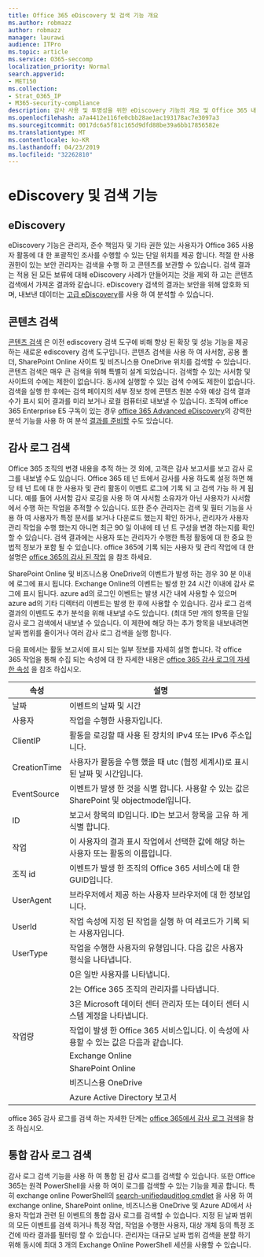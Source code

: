 ```yaml
---
title: Office 365 eDiscovery 및 검색 기능 개요
ms.author: robmazz
author: robmazz
manager: laurawi
audience: ITPro
ms.topic: article
ms.service: O365-seccomp
localization_priority: Normal
search.appverid:
- MET150
ms.collection:
- Strat_O365_IP
- M365-security-compliance
description: 감사 사용 및 투명성을 위한 eDiscovery 기능의 개요 및 Office 365 내의 기타 검색 기능
ms.openlocfilehash: a7a4412e116fe0cbb28ae1ac193178ac7e3097a3
ms.sourcegitcommit: 0017dc6a5f81c165d9dfd88be39a6bb17856582e
ms.translationtype: MT
ms.contentlocale: ko-KR
ms.lasthandoff: 04/23/2019
ms.locfileid: "32262810"
---
```

# <a name="ediscovery-and-search-features"></a>eDiscovery 및 검색 기능 

## <a name="ediscovery"></a>eDiscovery
eDiscovery 기능은 관리자, 준수 책임자 및 기타 권한 있는 사용자가 Office 365 사용자 활동에 대 한 포괄적인 조사를 수행할 수 있는 단일 위치를 제공 합니다. 적절 한 사용 권한이 있는 보안 관리자는 검색을 수행 하 고 콘텐츠를 보관할 수 있습니다. 검색 결과는 적용 된 모든 보류에 대해 eDiscovery 사례가 만들어지는 것을 제외 하 고는 콘텐츠 검색에서 가져온 결과와 같습니다. eDiscovery 검색의 결과는 보안을 위해 암호화 되며, 내보낸 데이터는 [고급 eDiscovery](https://support.office.com/article/office-365-advanced-ediscovery-fd53438a-a760-45f6-9df4-861b50161ae4)를 사용 하 여 분석할 수 있습니다.

## <a name="content-search"></a>콘텐츠 검색
[콘텐츠 검색](https://support.office.com/article/Run-a-Content-Search-in-the-Office-365-Security-Compliance-Center-61852fd9-fe8a-4880-a339-cb19ed3bff4a) 은 이전 ediscovery 검색 도구에 비해 향상 된 확장 및 성능 기능을 제공 하는 새로운 ediscovery 검색 도구입니다. 콘텐츠 검색을 사용 하 여 사서함, 공용 폴더, SharePoint Online 사이트 및 비즈니스용 OneDrive 위치를 검색할 수 있습니다. 콘텐츠 검색은 매우 큰 검색을 위해 특별히 설계 되었습니다. 검색할 수 있는 사서함 및 사이트의 수에는 제한이 없습니다. 동시에 실행할 수 있는 검색 수에도 제한이 없습니다. 검색을 실행 한 후에는 검색 페이지의 세부 정보 창에 콘텐츠 원본 수와 예상 검색 결과 수가 표시 되어 결과를 미리 보거나 로컬 컴퓨터로 내보낼 수 있습니다. 조직에 office 365 Enterprise E5 구독이 있는 경우 [office 365 Advanced eDiscovery](http://go.microsoft.com/fwlink/p/?LinkID=620116)의 강력한 분석 기능을 사용 하 여 분석 [결과를 준비할](https://support.office.com/article/Run-a-Content-Search-in-the-Office-365-Security-Compliance-Center-61852fd9-fe8a-4880-a339-cb19ed3bff4a#prepare) 수도 있습니다.

## <a name="audit-log-search"></a>감사 로그 검색
Office 365 조직의 변경 내용을 추적 하는 것 외에, 고객은 감사 보고서를 보고 감사 로그를 내보낼 수도 있습니다. Office 365 테 넌 트에서 감사를 사용 하도록 설정 하면 해당 테 넌 트에 대 한 사용자 및 관리 활동이 이벤트 로그에 기록 되 고 검색 가능 하 게 됩니다. 예를 들어 사서함 감사 로깅을 사용 하 여 사서함 소유자가 아닌 사용자가 사서함에서 수행 하는 작업을 추적할 수 있습니다. 또한 준수 관리자는 검색 및 필터 기능을 사용 하 여 사용자가 특정 문서를 보거나 다운로드 했는지 확인 하거나, 관리자가 사용자 관리 작업을 수행 했는지 아니면 최근 90 일 이내에 테 넌 트 구성을 변경 하는지를 확인할 수 있습니다. 검색 결과에는 사용자 또는 관리자가 수행한 특정 활동에 대 한 중요 한 법적 정보가 포함 될 수 있습니다. office 365에 기록 되는 사용자 및 관리 작업에 대 한 설명은 [office 365의 감사 된 작업](https://support.office.com/article/Search-the-audit-log-in-the-Office-365-Security-Compliance-Center-0d4d0f35-390b-4518-800e-0c7ec95e946c#auditlogevents) 을 참조 하세요.

SharePoint Online 및 비즈니스용 OneDrive의 이벤트가 발생 하는 경우 30 분 이내에 로그에 표시 됩니다. Exchange Online의 이벤트는 발생 한 24 시간 이내에 감사 로그에 표시 됩니다. azure ad의 로그인 이벤트는 발생 시간 내에 사용할 수 있으며 azure ad의 기타 디렉터리 이벤트는 발생 한 후에 사용할 수 있습니다. 감사 로그 검색 결과의 이벤트도 추가 분석을 위해 내보낼 수도 있습니다. (최대 5만 개의 항목을 단일 감사 로그 검색에서 내보낼 수 있습니다. 이 제한에 해당 하는 추가 항목을 내보내려면 날짜 범위를 줄이거나 여러 감사 로그 검색을 실행 합니다.

다음 표에서는 활동 보고서에 표시 되는 일부 정보를 자세히 설명 합니다. 각 office 365 작업을 통해 수집 되는 속성에 대 한 자세한 내용은 [office 365 감사 로그의 자세한 속성](https://support.office.com/article/detailed-properties-in-the-office-365-audit-log-ce004100-9e7f-443e-942b-9b04098fcfc3
) 을 참조 하십시오.

| 속성 | 설명 |
|----------------|----------------------------------------------------------------------------------------------------------------------|
| 날짜 | 이벤트의 날짜 및 시간 |
| 사용자 | 작업을 수행한 사용자입니다. |
| ClientIP | 활동을 로깅할 때 사용 된 장치의 IPv4 또는 IPv6 주소입니다. |
| CreationTime | 사용자가 활동을 수행 했을 때 utc (협정 세계시)로 표시 된 날짜 및 시간입니다. |
| EventSource | 이벤트가 발생 한 것을 식별 합니다. 사용할 수 있는 값은 SharePoint 및 objectmodel입니다. |
| ID | 보고서 항목의 ID입니다. ID는 보고서 항목을 고유 하 게 식별 합니다. |
| 작업 | 이 사용자의 결과 표시 작업에서 선택한 값에 해당 하는 사용자 또는 활동의 이름입니다. |
| 조직 id | 이벤트가 발생 한 조직의 Office 365 서비스에 대 한 GUID입니다. |
| UserAgent | 브라우저에서 제공 하는 사용자 브라우저에 대 한 정보입니다. |
| UserId | 작업 속성에 지정 된 작업을 실행 하 여 레코드가 기록 되는 사용자입니다. |
| UserType | 작업을 수행한 사용자의 유형입니다. 다음 값은 사용자 형식을 나타냅니다. |
|  | 0은 일반 사용자를 나타냅니다. |
|  | 2는 Office 365 조직의 관리자를 나타냅니다. |
|  | 3은 Microsoft 데이터 센터 관리자 또는 데이터 센터 시스템 계정을 나타냅니다. |
| 작업량 | 작업이 발생 한 Office 365 서비스입니다. 이 속성에 사용할 수 있는 값은 다음과 같습니다. |
|  | Exchange Online |
|  | SharePoint Online |
|  | 비즈니스용 OneDrive |
|  | Azure Active Directory 보고서 |


office 365 감사 로그를 검색 하는 자세한 단계는 [office 365에서 감사 로그 검색](https://support.office.com/article/Search-the-audit-log-in-the-Office-365-Security-Compliance-Center-0d4d0f35-390b-4518-800e-0c7ec95e946c)을 참조 하십시오.

## <a name="search-unified-audit-log"></a>통합 감사 로그 검색
감사 로그 검색 기능을 사용 하 여 통합 된 감사 로그를 검색할 수 있습니다. 또한 Office 365는 원격 PowerShell을 사용 하 여이 로그를 검색할 수 있는 기능을 제공 합니다. 특히 exchange online PowerShell의 [search-unifiedauditlog cmdlet](https://docs.microsoft.com/powershell/module/exchange/policy-and-compliance-audit/Search-UnifiedAuditLog?view=exchange-ps) 을 사용 하 여 exchange online, SharePoint online, 비즈니스용 OneDrive 및 Azure AD에서 사용자 작업과 관련 된 이벤트의 통합 감사 로그를 검색할 수 있습니다. 지정 된 날짜 범위의 모든 이벤트를 검색 하거나 특정 작업, 작업을 수행한 사용자, 대상 개체 등의 특정 조건에 따라 결과를 필터링 할 수 있습니다. 관리자는 대규모 날짜 범위 검색을 분할 하기 위해 동시에 최대 3 개의 Exchange Online PowerShell 세션을 사용할 수 있습니다.

